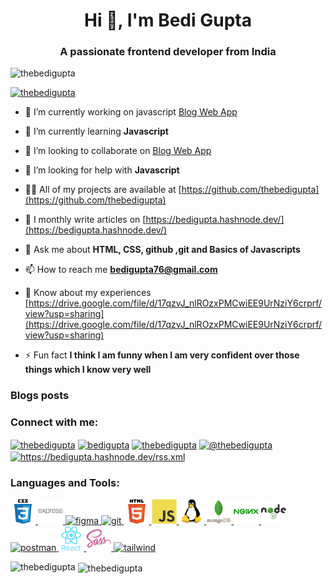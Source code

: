 <h1 align="center">Hi 👋, I'm Bedi Gupta</h1>
<h3 align="center">A passionate frontend developer from India</h3>

<p align="left"> <img src="https://komarev.com/ghpvc/?username=thebedigupta&label=Profile%20views&color=0e75b6&style=flat" alt="thebedigupta" /> </p>

<p align="left"> <a href="https://twitter.com/thebedigupta" target="blank"><img src="https://img.shields.io/twitter/follow/thebedigupta?logo=twitter&style=for-the-badge" alt="thebedigupta" /></a> </p>

- 🔭 I’m currently working on javascript [Blog Web App](https://github.com/thebedigupta/gauravdiwedi.git)

- 🌱 I’m currently learning **Javascript**

- 👯 I’m looking to collaborate on [Blog Web App](https://github.com/thebedigupta/gauravdiwedi.git)

- 🤝 I’m looking for help with **Javascript**

- 👨‍💻 All of my projects are available at [https://github.com/thebedigupta](https://github.com/thebedigupta)

- 📝 I monthly write articles on [https://bedigupta.hashnode.dev/](https://bedigupta.hashnode.dev/)

- 💬 Ask me about **HTML, CSS, github ,git and Basics of Javascripts**

- 📫 How to reach me **bedigupta76@gmail.com**

- 📄 Know about my experiences [https://drive.google.com/file/d/17qzvJ_nlROzxPMCwiEE9UrNziY6crprf/view?usp=sharing](https://drive.google.com/file/d/17qzvJ_nlROzxPMCwiEE9UrNziY6crprf/view?usp=sharing)

- ⚡ Fun fact **I think I am funny when I am very confident over those things which I know very well**

### Blogs posts
<!-- BLOG-POST-LIST:START -->
<!-- BLOG-POST-LIST:END -->

<h3 align="left">Connect with me:</h3>
<p align="left">
<a href="https://twitter.com/thebedigupta" target="blank"><img align="center" src="https://raw.githubusercontent.com/rahuldkjain/github-profile-readme-generator/master/src/images/icons/Social/twitter.svg" alt="thebedigupta" height="30" width="40" /></a>
<a href="https://linkedin.com/in/bedigupta" target="blank"><img align="center" src="https://raw.githubusercontent.com/rahuldkjain/github-profile-readme-generator/master/src/images/icons/Social/linked-in-alt.svg" alt="bedigupta" height="30" width="40" /></a>
<a href="https://instagram.com/thebedigupta" target="blank"><img align="center" src="https://raw.githubusercontent.com/rahuldkjain/github-profile-readme-generator/master/src/images/icons/Social/instagram.svg" alt="thebedigupta" height="30" width="40" /></a>
<a href="https://hashnode.com/@thebedigupta" target="blank"><img align="center" src="https://raw.githubusercontent.com/rahuldkjain/github-profile-readme-generator/master/src/images/icons/Social/hashnode.svg" alt="@thebedigupta" height="30" width="40" /></a>
<a href="/https://bedigupta.hashnode.dev/rss.xml" target="blank"><img align="center" src="https://raw.githubusercontent.com/rahuldkjain/github-profile-readme-generator/master/src/images/icons/Social/rss.svg" alt="https://bedigupta.hashnode.dev/rss.xml" height="30" width="40" /></a>
</p>

<h3 align="left">Languages and Tools:</h3>
<p align="left"> <a href="https://www.w3schools.com/css/" target="_blank" rel="noreferrer"> <img src="https://raw.githubusercontent.com/devicons/devicon/master/icons/css3/css3-original-wordmark.svg" alt="css3" width="40" height="40"/> </a> <a href="https://expressjs.com" target="_blank" rel="noreferrer"> <img src="https://raw.githubusercontent.com/devicons/devicon/master/icons/express/express-original-wordmark.svg" alt="express" width="40" height="40"/> </a> <a href="https://www.figma.com/" target="_blank" rel="noreferrer"> <img src="https://www.vectorlogo.zone/logos/figma/figma-icon.svg" alt="figma" width="40" height="40"/> </a> <a href="https://git-scm.com/" target="_blank" rel="noreferrer"> <img src="https://www.vectorlogo.zone/logos/git-scm/git-scm-icon.svg" alt="git" width="40" height="40"/> </a> <a href="https://www.w3.org/html/" target="_blank" rel="noreferrer"> <img src="https://raw.githubusercontent.com/devicons/devicon/master/icons/html5/html5-original-wordmark.svg" alt="html5" width="40" height="40"/> </a> <a href="https://developer.mozilla.org/en-US/docs/Web/JavaScript" target="_blank" rel="noreferrer"> <img src="https://raw.githubusercontent.com/devicons/devicon/master/icons/javascript/javascript-original.svg" alt="javascript" width="40" height="40"/> </a> <a href="https://www.linux.org/" target="_blank" rel="noreferrer"> <img src="https://raw.githubusercontent.com/devicons/devicon/master/icons/linux/linux-original.svg" alt="linux" width="40" height="40"/> </a> <a href="https://www.mongodb.com/" target="_blank" rel="noreferrer"> <img src="https://raw.githubusercontent.com/devicons/devicon/master/icons/mongodb/mongodb-original-wordmark.svg" alt="mongodb" width="40" height="40"/> </a> <a href="https://www.nginx.com" target="_blank" rel="noreferrer"> <img src="https://raw.githubusercontent.com/devicons/devicon/master/icons/nginx/nginx-original.svg" alt="nginx" width="40" height="40"/> </a> <a href="https://nodejs.org" target="_blank" rel="noreferrer"> <img src="https://raw.githubusercontent.com/devicons/devicon/master/icons/nodejs/nodejs-original-wordmark.svg" alt="nodejs" width="40" height="40"/> </a> <a href="https://postman.com" target="_blank" rel="noreferrer"> <img src="https://www.vectorlogo.zone/logos/getpostman/getpostman-icon.svg" alt="postman" width="40" height="40"/> </a> <a href="https://reactjs.org/" target="_blank" rel="noreferrer"> <img src="https://raw.githubusercontent.com/devicons/devicon/master/icons/react/react-original-wordmark.svg" alt="react" width="40" height="40"/> </a> <a href="https://sass-lang.com" target="_blank" rel="noreferrer"> <img src="https://raw.githubusercontent.com/devicons/devicon/master/icons/sass/sass-original.svg" alt="sass" width="40" height="40"/> </a> <a href="https://tailwindcss.com/" target="_blank" rel="noreferrer"> <img src="https://www.vectorlogo.zone/logos/tailwindcss/tailwindcss-icon.svg" alt="tailwind" width="40" height="40"/> </a> </p>

<p><img align="left" src="https://github-readme-stats.vercel.app/api/top-langs?username=thebedigupta&show_icons=true&locale=en&layout=compact" alt="thebedigupta" /></p>

<p>&nbsp;<img align="center" src="https://github-readme-stats.vercel.app/api?username=thebedigupta&show_icons=true&locale=en" alt="thebedigupta" /></p>
